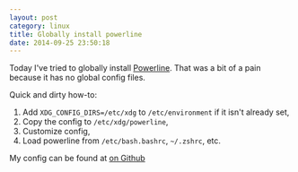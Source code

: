 ```yaml
---
layout: post
category: linux
title: Globally install powerline
date: 2014-09-25 23:50:18
---
```


Today I've tried to globally install [Powerline][1]. That was a bit of a pain
because it has no global config files.

Quick and dirty how-to:

1. Add `XDG_CONFIG_DIRS=/etc/xdg` to `/etc/environment` if it isn't already set,
2. Copy the config to `/etc/xdg/powerline`,
3. Customize config,
4. Load powerline from `/etc/bash.bashrc`, `~/.zshrc`, etc.

My config can be found at [on Github][2]

[1]: https://powerline.readthedocs.org
[2]: https://github.com/thomwiggers/powerline-config
